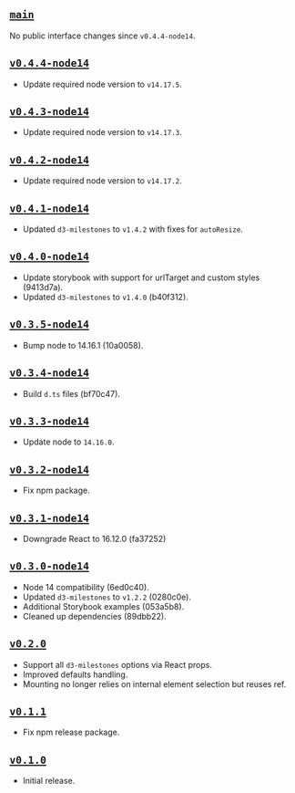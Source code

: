 ## [`main`](https://github.com/walterra/react-milestones-vis/tree/main)

No public interface changes since `v0.4.4-node14`.

## [`v0.4.4-node14`](https://github.com/walterra/react-milestones-vis/tree/v0.4.4-node14)

- Update required node version to `v14.17.5`.

## [`v0.4.3-node14`](https://github.com/walterra/react-milestones-vis/tree/v0.4.3-node14)

- Update required node version to `v14.17.3`.

## [`v0.4.2-node14`](https://github.com/walterra/react-milestones-vis/tree/v0.4.2-node14)

- Update required node version to `v14.17.2`.

## [`v0.4.1-node14`](https://github.com/walterra/react-milestones-vis/tree/v0.4.1-node14)

- Updated `d3-milestones` to `v1.4.2` with fixes for `autoResize`.

## [`v0.4.0-node14`](https://github.com/walterra/react-milestones-vis/tree/v0.4.0-node14)

- Update storybook with support for urlTarget and custom styles (9413d7a).
- Updated `d3-milestones` to `v1.4.0` (b40f312).

## [`v0.3.5-node14`](https://github.com/walterra/react-milestones-vis/tree/v0.3.5-node14)

- Bump node to 14.16.1 (10a0058).

## [`v0.3.4-node14`](https://github.com/walterra/react-milestones-vis/tree/v0.3.4-node14)

- Build `d.ts` files (bf70c47).

## [`v0.3.3-node14`](https://github.com/walterra/react-milestones-vis/tree/v0.3.3-node14)

- Update node to `14.16.0`.

## [`v0.3.2-node14`](https://github.com/walterra/react-milestones-vis/tree/v0.3.2-node14)

- Fix npm package.

## [`v0.3.1-node14`](https://github.com/walterra/react-milestones-vis/tree/v0.3.1-node14)

- Downgrade React to 16.12.0 (fa37252)

## [`v0.3.0-node14`](https://github.com/walterra/react-milestones-vis/tree/v0.3.0-node14)

- Node 14 compatibility (6ed0c40).
- Updated `d3-milestones` to `v1.2.2` (0280c0e).
- Additional Storybook examples (053a5b8).
- Cleaned up dependencies (89dbb22).

## [`v0.2.0`](https://github.com/walterra/react-milestones-vis/tree/v0.2.0)

- Support all `d3-milestones` options via React props.
- Improved defaults handling.
- Mounting no longer relies on internal element selection but reuses ref.

## [`v0.1.1`](https://github.com/walterra/react-milestones-vis/tree/v0.1.1)

- Fix npm release package.

## [`v0.1.0`](https://github.com/walterra/react-milestones-vis/tree/v0.1.0)

- Initial release.
